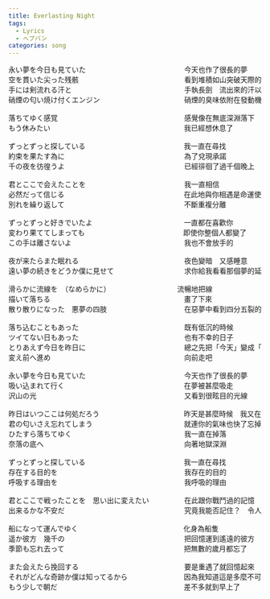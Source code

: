 ```yaml
---
title: Everlasting Night
tags:
  - Lyrics
  - ヘブバン
categories: song
---
```

<pre>
永い夢を今日も見ていた　　　　　　　　　　　　　　今天也作了很長的夢
空を貫いた尖った残骸　　　　　　　　　　　　　　　看到堆積如山突破天際的殘骸
手には剣流れる汗と　　　　　　　　　　　　　　　　手執長劍　流出來的汗以及
硝煙の匂い焼け付くエンジン　　　　　　　　　　　　硝煙的臭味依附在發動機上

落ちてゆく感覚　　　　　　　　　　　　　　　　　　感覺像在無底深淵落下
もう休みたい　　　　　　　　　　　　　　　　　　　我已經想休息了

ずっとずっと探している　　　　　　　　　　　　　　我一直在尋找
約束を果たす為に　　　　　　　　　　　　　　　　　為了兌現承諾
千の夜を彷徨うよ　　　　　　　　　　　　　　　　　已經徘徊了過千個晚上

君とここで会えたことを　　　　　　　　　　　　　　我一直相信
必然だって信じる　　　　　　　　　　　　　　　　　在此地與你相遇是命運使然
別れを繰り返して　　　　　　　　　　　　　　　　　不斷重複分離

ずっとずっと好きでいたよ　　　　　　　　　　　　　一直都在喜歡你
変わり果ててしまっても　　　　　　　　　　　　　　即使你整個人都變了
この手は離さないよ　　　　　　　　　　　　　　　　我也不會放手的

夜が来たらまた眠れる　　　　　　　　　　　　　　　夜色變暗　又感睡意
遠い夢の続きをどうか僕に見せて　　　　　　　　　　求你給我看看那個夢的延續

滑らかに流線を　（なめらかに）　　　　　　　　　　流暢地把線
描いて落ちる　　　　　　　　　　　　　　　　　　　畫了下來
散り散りになった　悪夢の四肢　　　　　　　　　　　在惡夢中看到四分五裂的四肢

落ち込むこともあった　　　　　　　　　　　　　　　既有低沉的時候
ツイてない日もあった　　　　　　　　　　　　　　　也有不幸的日子
とりあえず今日を昨日に　　　　　　　　　　　　　　總之先把「今天」變成「昨天」
変え前へ進め　　　　　　　　　　　　　　　　　　　向前走吧

永い夢を今日も見ていた　　　　　　　　　　　　　　今天也作了很長的夢
吸い込まれて行く　　　　　　　　　　　　　　　　　在夢被甚麼吸走
沢山の光　　　　　　　　　　　　　　　　　　　　　又看到很眩目的光線

昨日はいつここは何処だろう　　　　　　　　　　　　昨天是甚麼時候　我又在哪
君の匂いさえ忘れてしまう　　　　　　　　　　　　　就連你的氣味也快了忘掉
ひたすら落ちてゆく　　　　　　　　　　　　　　　　我一直在掉落
奈落の底へ　　　　　　　　　　　　　　　　　　　　向著地獄深淵

ずっとずっと探している　　　　　　　　　　　　　　我一直在尋找
存在する目的を　　　　　　　　　　　　　　　　　　我存在的目的
呼吸する理由を　　　　　　　　　　　　　　　　　　我呼吸的理由

君とここで戦ったことを　思い出に変えたい　　　　　在此跟你戰鬥過的記憶　我想永留心中
出来るかな不安だ　　　　　　　　　　　　　　　　　究竟我能否記住？　令人不安

船になって運んでゆく　　　　　　　　　　　　　　　化身為船隻
遥か彼方　幾千の　　　　　　　　　　　　　　　　　把回憶運到遙遠的彼方
季節も忘れ去って　　　　　　　　　　　　　　　　　把無數的歲月都忘了

また会えたら挽回する　　　　　　　　　　　　　　　要是重遇了就回憶起來
それがどんな奇跡か僕は知ってるから　　　　　　　　因為我知道這是多麼不可能的事
もう少しで朝だ　　　　　　　　　　　　　　　　　　差不多就到早上了
</pre>